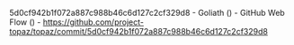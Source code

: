 5d0cf942b1f072a887c988b46c6d127c2cf329d8 - Goliath () - GitHub Web Flow () - https://github.com/project-topaz/topaz/commit/5d0cf942b1f072a887c988b46c6d127c2cf329d8
